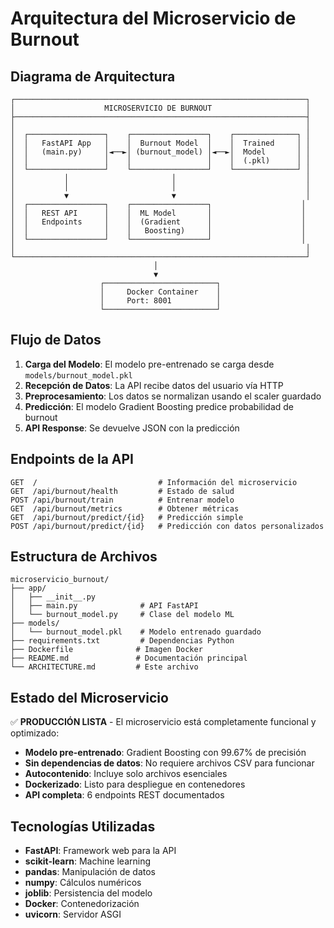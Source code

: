 # Arquitectura del Microservicio de Burnout

## Diagrama de Arquitectura

```
┌─────────────────────────────────────────────────────────────────┐
│                    MICROSERVICIO DE BURNOUT                     │
├─────────────────────────────────────────────────────────────────┤
│                                                                 │
│  ┌─────────────────┐    ┌─────────────────┐    ┌──────────────┐ │
│  │   FastAPI App   │    │  Burnout Model  │    │  Trained     │ │
│  │   (main.py)     │◄──►│ (burnout_model) │◄──►│  Model       │ │
│  │                 │    │                 │    │  (.pkl)      │ │
│  └─────────────────┘    └─────────────────┘    └──────────────┘ │
│           │                       │                             │
│           │                       │                             │
│           ▼                       ▼                             │
│  ┌─────────────────┐    ┌─────────────────┐                    │
│  │   REST API      │    │  ML Model       │                    │
│  │   Endpoints     │    │  (Gradient      │                    │
│  │                 │    │   Boosting)     │                    │
│  └─────────────────┘    └─────────────────┘                    │
│                                                                 │
└─────────────────────────────────────────────────────────────────┘
                                │
                                ▼
                    ┌─────────────────────────┐
                    │     Docker Container    │
                    │     Port: 8001          │
                    └─────────────────────────┘
```

## Flujo de Datos

1. **Carga del Modelo**: El modelo pre-entrenado se carga desde `models/burnout_model.pkl`
2. **Recepción de Datos**: La API recibe datos del usuario vía HTTP
3. **Preprocesamiento**: Los datos se normalizan usando el scaler guardado
4. **Predicción**: El modelo Gradient Boosting predice probabilidad de burnout
5. **API Response**: Se devuelve JSON con la predicción

## Endpoints de la API

```
GET  /                           # Información del microservicio
GET  /api/burnout/health         # Estado de salud
POST /api/burnout/train          # Entrenar modelo
GET  /api/burnout/metrics        # Obtener métricas
GET  /api/burnout/predict/{id}   # Predicción simple
POST /api/burnout/predict/{id}   # Predicción con datos personalizados
```

## Estructura de Archivos

```
microservicio_burnout/
├── app/
│   ├── __init__.py
│   ├── main.py              # API FastAPI
│   └── burnout_model.py     # Clase del modelo ML
├── models/
│   └── burnout_model.pkl    # Modelo entrenado guardado
├── requirements.txt         # Dependencias Python
├── Dockerfile              # Imagen Docker
├── README.md               # Documentación principal
└── ARCHITECTURE.md         # Este archivo
```

## Estado del Microservicio

✅ **PRODUCCIÓN LISTA** - El microservicio está completamente funcional y optimizado:

- **Modelo pre-entrenado**: Gradient Boosting con 99.67% de precisión
- **Sin dependencias de datos**: No requiere archivos CSV para funcionar
- **Autocontenido**: Incluye solo archivos esenciales
- **Dockerizado**: Listo para despliegue en contenedores
- **API completa**: 6 endpoints REST documentados

## Tecnologías Utilizadas

- **FastAPI**: Framework web para la API
- **scikit-learn**: Machine learning
- **pandas**: Manipulación de datos
- **numpy**: Cálculos numéricos
- **joblib**: Persistencia del modelo
- **Docker**: Contenedorización
- **uvicorn**: Servidor ASGI
